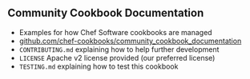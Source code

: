 ## Community Cookbook Documentation
* Examples for how Chef Software cookbooks are managed
* [github.com/chef-cookbooks/community_cookbook_documentation](https://github.com/chef-cookbooks/community_cookbook_documentation)
* `CONTRIBUTING.md` explaining how to help further development
* `LICENSE` Apache v2 license provided (our preferred license)
* `TESTING.md` explaining how to test this cookbook
